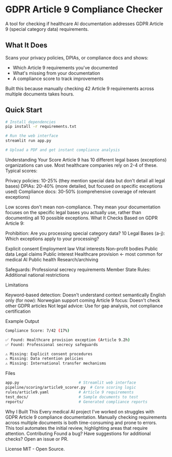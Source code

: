 # GDPR Article 9 Compliance Checker

A tool for checking if healthcare AI documentation addresses GDPR Article 9 (special category data) requirements.

## What It Does

Scans your privacy policies, DPIAs, or compliance docs and shows:
- Which Article 9 requirements you've documented
- What's missing from your documentation  
- A compliance score to track improvements

Built this because manually checking 42 Article 9 requirements across multiple documents takes hours.

## Quick Start
```bash
# Install dependencies
pip install -r requirements.txt

# Run the web interface
streamlit run app.py

# Upload a PDF and get instant compliance analysis

```
Understanding Your Score
Article 9 has 10 different legal bases (exceptions) organizations can use. Most healthcare companies rely on 2-4 of these.
Typical scores:

Privacy policies: 10-25% (they mention special data but don't detail all legal bases)
DPIAs: 20-40% (more detailed, but focused on specific exceptions used)
Compliance docs: 30-50% (comprehensive coverage of relevant exceptions)

Low scores don't mean non-compliance. They mean your documentation focuses on the specific legal bases you actually use, rather than documenting all 10 possible exceptions.
What It Checks
Based on GDPR Article 9:

Prohibition: Are you processing special category data?
10 Legal Bases (a-j): Which exceptions apply to your processing?

Explicit consent
Employment law
Vital interests
Non-profit bodies
Public data
Legal claims
Public interest
Healthcare provision ← most common for medical AI
Public health
Research/archiving


Safeguards: Professional secrecy requirements
Member State Rules: Additional national restrictions

Limitations

Keyword-based detection: Doesn't understand context semantically
English only (for now): Norwegian support coming
Article 9 focus: Doesn't check other GDPR articles
Not legal advice: Use for gap analysis, not compliance certification

Example Output

```bash
Compliance Score: 7/42 (17%)

✅ Found: Healthcare provision exception (Article 9.2h)
✅ Found: Professional secrecy safeguards

⚠️ Missing: Explicit consent procedures
⚠️ Missing: Data retention policies
⚠️ Missing: International transfer mechanisms

```
Files
```bash
app.py                          # Streamlit web interface
pipeline/scoring/article9_scorer.py  # Core scoring logic
rules/article9.yaml             # Article 9 requirements
test_docs/                      # Sample documents to test
reports/                        # Generated compliance reports

```
Why I Built This
Every medical AI project I've worked on struggles with GDPR Article 9 compliance documentation. Manually checking requirements across multiple documents is both time-consuming and prone to errors. This tool automates the initial review, highlighting areas that require attention.
Contributing
Found a bug? Have suggestions for additional checks? Open an issue or PR.

License
MIT - Open Source.
